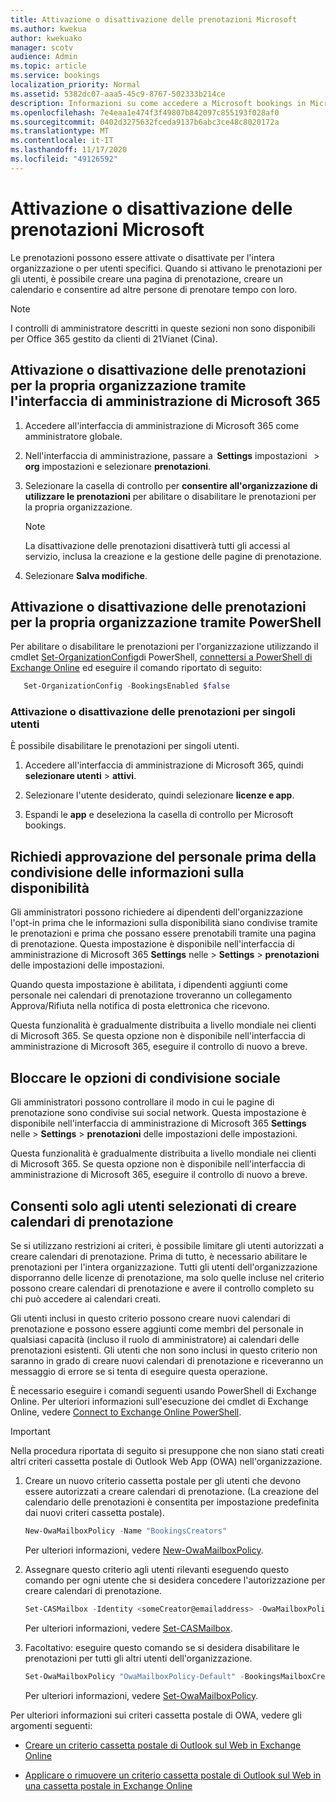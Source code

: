 ```yaml
---
title: Attivazione o disattivazione delle prenotazioni Microsoft
ms.author: kwekua
author: kwekuako
manager: scotv
audience: Admin
ms.topic: article
ms.service: bookings
localization_priority: Normal
ms.assetid: 5382dc07-aaa5-45c9-8767-502333b214ce
description: Informazioni su come accedere a Microsoft bookings in Microsoft 365.
ms.openlocfilehash: 7e4eaa1e474f3f49807b842097c855193f028af0
ms.sourcegitcommit: 0402d3275632fceda9137b6abc3ce48c8020172a
ms.translationtype: MT
ms.contentlocale: it-IT
ms.lasthandoff: 11/17/2020
ms.locfileid: "49126592"
---
```

# <a name="turn-microsoft-bookings-on-or-off"></a>Attivazione o disattivazione delle prenotazioni Microsoft

Le prenotazioni possono essere attivate o disattivate per l'intera organizzazione o per utenti specifici. Quando si attivano le prenotazioni per gli utenti, è possibile creare una pagina di prenotazione, creare un calendario e consentire ad altre persone di prenotare tempo con loro.

> [!NOTE]
> I controlli di amministratore descritti in queste sezioni non sono disponibili per Office 365 gestito da clienti di 21Vianet (Cina).

## <a name="turn-bookings-on-or-off-for-your-organization-using-the-microsoft-365-admin-center"></a>Attivazione o disattivazione delle prenotazioni per la propria organizzazione tramite l'interfaccia di amministrazione di Microsoft 365

1. Accedere all'interfaccia di amministrazione di Microsoft 365 come amministratore globale.

2. Nell'interfaccia di amministrazione, passare a  **Settings** impostazioni   \> **org** impostazioni e selezionare **prenotazioni**.

3. Selezionare la casella di controllo per **consentire all'organizzazione di utilizzare le prenotazioni** per abilitare o disabilitare le prenotazioni per la propria organizzazione.

   > [!NOTE]
   > La disattivazione delle prenotazioni disattiverà tutti gli accessi al servizio, inclusa la creazione e la gestione delle pagine di prenotazione.

4. Selezionare **Salva modifiche**.

## <a name="turn-bookings-on-or-off-for-your-organization-using-powershell"></a>Attivazione o disattivazione delle prenotazioni per la propria organizzazione tramite PowerShell

Per abilitare o disabilitare le prenotazioni per l'organizzazione utilizzando il cmdlet [Set-OrganizationConfig](https://docs.microsoft.com/powershell/module/exchange/set-organizationconfig)di PowerShell, [connettersi a PowerShell di Exchange Online](https://docs.microsoft.com/powershell/exchange/connect-to-exchange-online-powershell) ed eseguire il comando riportato di seguito:

```PowerShell
   Set-OrganizationConfig -BookingsEnabled $false
```

### <a name="turn-bookings-on-or-off-for-individual-users"></a>Attivazione o disattivazione delle prenotazioni per singoli utenti

È possibile disabilitare le prenotazioni per singoli utenti.

1. Accedere all'interfaccia di amministrazione di Microsoft 365, quindi **selezionare utenti** \> **attivi**.

1. Selezionare l'utente desiderato, quindi selezionare **licenze e app**.

1. Espandi le **app** e deseleziona la casella di controllo per Microsoft bookings.

## <a name="require-staff-approvals-before-sharing-freebusy-information"></a>Richiedi approvazione del personale prima della condivisione delle informazioni sulla disponibilità

Gli amministratori possono richiedere ai dipendenti dell'organizzazione l'opt-in prima che le informazioni sulla disponibilità siano condivise tramite le prenotazioni e prima che possano essere prenotabili tramite una pagina di prenotazione. Questa impostazione è disponibile nell'interfaccia di amministrazione di Microsoft 365 **Settings** nelle \> **Settings** \> **prenotazioni** delle impostazioni delle impostazioni.

Quando questa impostazione è abilitata, i dipendenti aggiunti come personale nei calendari di prenotazione troveranno un collegamento Approva/Rifiuta nella notifica di posta elettronica che ricevono.

Questa funzionalità è gradualmente distribuita a livello mondiale nei clienti di Microsoft 365. Se questa opzione non è disponibile nell'interfaccia di amministrazione di Microsoft 365, eseguire il controllo di nuovo a breve.

## <a name="block-social-sharing-options"></a>Bloccare le opzioni di condivisione sociale

Gli amministratori possono controllare il modo in cui le pagine di prenotazione sono condivise sui social network. Questa impostazione è disponibile nell'interfaccia di amministrazione di Microsoft 365 **Settings** nelle \> **Settings** \> **prenotazioni** delle impostazioni delle impostazioni.

Questa funzionalità è gradualmente distribuita a livello mondiale nei clienti di Microsoft 365. Se questa opzione non è disponibile nell'interfaccia di amministrazione di Microsoft 365, eseguire il controllo di nuovo a breve.

## <a name="allow-only-selected-users-to-create-bookings-calendars"></a>Consenti solo agli utenti selezionati di creare calendari di prenotazione

Se si utilizzano restrizioni ai criteri, è possibile limitare gli utenti autorizzati a creare calendari di prenotazione. Prima di tutto, è necessario abilitare le prenotazioni per l'intera organizzazione. Tutti gli utenti dell'organizzazione disporranno delle licenze di prenotazione, ma solo quelle incluse nel criterio possono creare calendari di prenotazione e avere il controllo completo su chi può accedere ai calendari creati.

Gli utenti inclusi in questo criterio possono creare nuovi calendari di prenotazione e possono essere aggiunti come membri del personale in qualsiasi capacità (incluso il ruolo di amministratore) ai calendari delle prenotazioni esistenti. Gli utenti che non sono inclusi in questo criterio non saranno in grado di creare nuovi calendari di prenotazione e riceveranno un messaggio di errore se si tenta di eseguire questa operazione.

È necessario eseguire i comandi seguenti usando PowerShell di Exchange Online. Per ulteriori informazioni sull'esecuzione dei cmdlet di Exchange Online, vedere [Connect to Exchange Online PowerShell](https://docs.microsoft.com/powershell/exchange/connect-to-exchange-online-powershell).

> [!IMPORTANT]
> Nella procedura riportata di seguito si presuppone che non siano stati creati altri criteri cassetta postale di Outlook Web App (OWA) nell'organizzazione.

1. Creare un nuovo criterio cassetta postale per gli utenti che devono essere autorizzati a creare calendari di prenotazione. (La creazione del calendario delle prenotazioni è consentita per impostazione predefinita dai nuovi criteri cassetta postale).

   ```PowerShell
   New-OwaMailboxPolicy -Name "BookingsCreators"
   ```

   Per ulteriori informazioni, vedere [New-OwaMailboxPolicy](https://docs.microsoft.com/powershell/module/exchange/new-owamailboxpolicy).

2. Assegnare questo criterio agli utenti rilevanti eseguendo questo comando per ogni utente che si desidera concedere l'autorizzazione per creare calendari di prenotazione.

   ```PowerShell
   Set-CASMailbox -Identity <someCreator@emailaddress> -OwaMailboxPolicy "BookingsCreators"
   ```

   Per ulteriori informazioni, vedere [Set-CASMailbox](https://docs.microsoft.com/powershell/module/exchange/set-casmailbox).

3. Facoltativo: eseguire questo comando se si desidera disabilitare le prenotazioni per tutti gli altri utenti dell'organizzazione.

   ```PowerShell
   Set-OwaMailboxPolicy "OwaMailboxPolicy-Default" -BookingsMailboxCreationEnabled:$false
   ```

   Per ulteriori informazioni, vedere [Set-OwaMailboxPolicy](https://docs.microsoft.com/powershell/module/exchange/set-owamailboxpolicy).

Per ulteriori informazioni sui criteri cassetta postale di OWA, vedere gli argomenti seguenti:

- [Creare un criterio cassetta postale di Outlook sul Web in Exchange Online](https://docs.microsoft.com/exchange/clients-and-mobile-in-exchange-online/outlook-on-the-web/create-outlook-web-app-mailbox-policy)

- [Applicare o rimuovere un criterio cassetta postale di Outlook sul Web in una cassetta postale in Exchange Online](https://docs.microsoft.com/exchange/clients-and-mobile-in-exchange-online/outlook-on-the-web/create-outlook-web-app-mailbox-policy)
